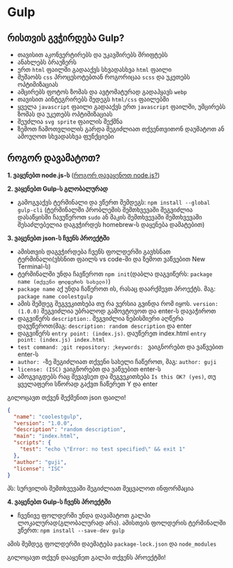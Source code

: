 # Gulp

## რისთვის გვჭირდება Gulp?
- თავისით აკონვერტირებს და უკავშირებს შრიფტებს
- ანახლებს ბრაუზერს
- ერთ `html` ფაილში გადააქვს სხვადასხვა `html` ფაილი
- მუშაობს `css` პროცესოტებთან როგორიცაა `scss` და უკეთებს ოპტიმიზაციას
- ამცირებს ფოტოს ზომას და ავტომატურად გადაჰყავს `webp`
- თავისით აინტეგრირებს შედეგს `html/css` ფაილებში
- ყველა `javascript` ფაილი გადააქვს ერთ `javascript` ფაილში, უმცირებს ზომას და უკეთებს ოპტიმიზაციას
- შეუძლია `svg sprite` ფაილის შექმნა
- ზემოთ ჩამოთვლილის გარდა შეგიძლიათ თქვენთვითონ დაუმატოთ ან ამოუღოთ სხვადასხვა ფუნქციები

## როგორ დავამატოთ?

**1. ვაყენებთ node.js-ს** ([როგორ დავაყენოთ node.js?](coming.soon))

**2. ვაყენებთ Gulp-ს გლობალურად**
- გამოგვაქვს ტერმინალი და ვწერთ შემდეგს: `npm install --global gulp-cli` (ტერმინალში პრობლემის შემთხვევაში შეგვიძლია დასაწყისში ჩავუწეროთ `sudo` ან მაკის შემთხვევაში შემთხვევაში შესაძლებელია დაგვჭირდეს homebrew-ს დაყენება დამატებით)

**3. ვაყენებთ json-ს ჩვენს პროექტში**
- ამისთვის დაგვჭირდება ჩვენს ფოლდერში გავხსნათ ტერმინალი(ვხსნით ფაილს vs code-ში და ზემოთ ვაწვებით New Terminal-ს)
- ტერმინალში უნდა ჩავწეროთ `npm init`(დაბლა დაგვიწერს: `package name (თქვენი ფოლდერის სახელი)`)
- `package name` აქ უნდა ჩაწეროთ ის, რასაც დაარქმევთ პროექტს. მაგ: `package name coolestgulp`
- ამის შემდეგ შეგვეკითხება თუ რა ვერსია გვინდა რომ იყოს. `version: (1.0.0)` შეგვიძლია უბრალოდ გამოვტოვოთ და enter-ს დავაჭიროთ
- დაგვიწერს `description:`. შეგვიძლია ნებისმიერი აღწერა დავუწეროთ(მაგ: `description: random description` და enter
- დაგვიწერს `entry point: (index.js)`. დაუწერეთ index.html `entry point: (index.js) index.html`
- `test command: `;`git repository: `;`keywords: ` ვაიგნორებთ და ვაწვებით enter-ს
- `author: `-ზე შეგიძლიათ თქვენი სახელი ჩაწეროთ, მაგ: `author: guji`
- `license: (ISC)` ვაიგნორებთ და ვაწვებით enter-ს
- ამოგვიგდებს რაც შევავსეთ და შეგვეკითხება `Is this OK? (yes)`, თუ ყველაფერი სწორად გაქვთ ჩაწერეთ Y და enter

გილოცავთ თქვენ შექმენით json ფაილი!

```json
{
  "name": "coolestgulp",
  "version": "1.0.0",
  "description": "random description",
  "main": "index.html",
  "scripts": {
    "test": "echo \"Error: no test specified\" && exit 1"
  },
  "author": "guji",
  "license": "ISC"
}
```

პს: სურვილის შემთხვევაში შეგიძლიათ შეცვალოთ ინფორმაცია

**4. ვაყენებთ Gulp-ს ჩვენს პროექტში**

- ჩვენივე ფოლდერში უნდა დავამატოთ გალპი ლოკალურად(გლობალურად არა). ამისთვის ფოლდერის ტერმინალში ვწერთ: `npm install --save-dev gulp`

ამის შემდეგ ფოლდერში დაემატება `package-lock.json` და `node_modules`

გილოცავთ თქვენ დააყენეთ გალპი თქვენს პროექტში!
